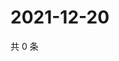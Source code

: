 # 2021-12-20

共 0 条

<!-- BEGIN WEIBO -->
<!-- 最后更新时间 Mon Dec 20 2021 19:12:43 GMT+0800 (China Standard Time) -->

<!-- END WEIBO -->
